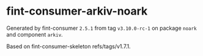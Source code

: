 # fint-consumer-arkiv-noark

Generated by fint-consumer `2.5.1` from tag `v3.10.0-rc-1` on package `noark` and component `arkiv`.

Based on fint-consumer-skeleton refs/tags/v1.7.1.
